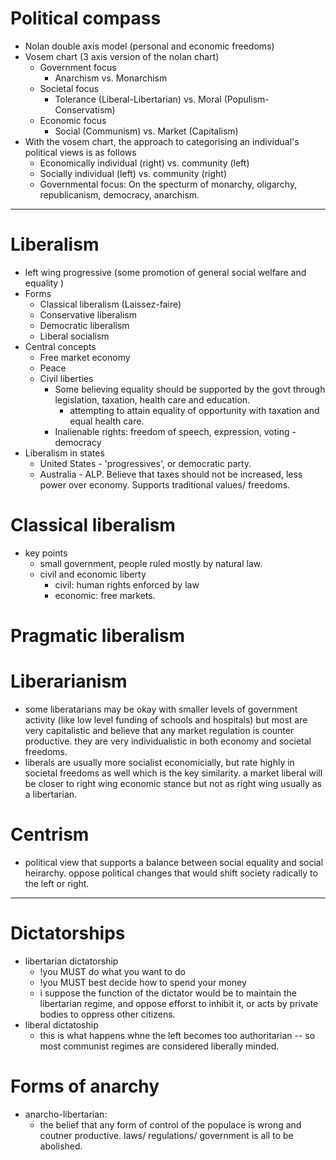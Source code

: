 # Political compass
- Nolan double axis model (personal and economic freedoms)
- Vosem chart (3 axis version of the nolan chart)
    + Government focus
        * Anarchism vs. Monarchism 
    + Societal focus
        * Tolerance (Liberal-Libertarian) vs. Moral (Populism-Conservatism)
    + Economic focus
        * Social (Communism) vs. Market (Capitalism)
- With the vosem chart, the approach to categorising an individual's political views is as follows
    + Economically individual (right) vs. community (left)
    + Socially individual (left) vs. community (right)
    + Governmental focus: On the specturm of monarchy, oligarchy, republicanism, democracy, anarchism.
---------------------------------------------------


# Liberalism
- left wing progressive (some promotion of general social welfare and equality )
- Forms
    + Classical liberalism (Laissez-faire)
    + Conservative liberalism
    + Democratic liberalism
    + Liberal socialism
- Central concepts
    + Free market economy
    + Peace
    + Civil liberties
        * Some believing equality should be supported by the govt through legislation, taxation, health care and education.
            - attempting to attain equality of opportunity with taxation and equal health care.
        * Inalienable rights: freedom of speech, expression, voting - democracy
- Liberalism in states
    + United States - 'progressives', or democratic party.
    + Australia - ALP. Believe that taxes should not be increased, less power over economy. Supports traditional values/ freedoms. 

# Classical liberalism
- key points
    + small government, people ruled mostly by natural law.
    + civil and economic liberty
        * civil: human rights enforced by law
        * economic: free markets.   

# Pragmatic liberalism



# Liberarianism
- some liberatarians may be okay with smaller levels of government activity (like low level funding of schools and hospitals) but most are very capitalistic and believe that any market regulation is counter productive. they are very individualistic in both economy and societal freedoms. 
- liberals are usually more socialist economicially, but rate highly in societal freedoms as well which is the key similarity. a market liberal will be closer to right wing economic stance but not as right wing usually as a libertarian. 


# Centrism 
- political view that supports a balance between social equality and social heirarchy. oppose political changes that would shift society radically to the left or right. 




-------------------
# Dictatorships
- libertarian dictatorship
    + !you MUST do what you want to do
    + !you MUST best decide how to spend your money
    + i suppose the function of the dictator would be to maintain the libertarian regime, and oppose efforst to inhibit it, or acts by private bodies to oppress other citizens. 
- liberal dictatoship
    + this is what happens whne the left becomes too authoritarian -- so most communist regimes are considered liberally minded.

# Forms of anarchy
- anarcho-libertarian: 
    + the belief that any form of control of the populace is wrong and coutner productive. laws/ regulations/ government is all to be abolished. 
    

